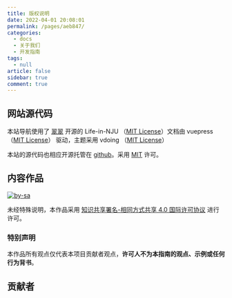 ```yaml
---
title: 版权说明
date: 2022-04-01 20:08:01
permalink: /pages/aeb847/
categories: 
  - docs
  - 关于我们
  - 开发指南
tags: 
  - null
article: false
sidebar: true
comment: true
---
```


## 网站源代码

本站导航使用了 [翠翠](https://github.com/idealclover) 开源的 Life-in-NJU （[MIT License](https://github.com/idealclover/Life-in-NJU/blob/master/LICENSE)）文档由 vuepress（[MIT License](https://github.com/vuejs/vuepress/blob/master/LICENSE)） 驱动，主题采用 vdoing （[MIT License](https://github.com/xugaoyi/vuepress-theme-vdoing/blob/master/LICENSE)）

本站的源代码也相应开源托管在 [github](https://github.com/lit-lug/LuoLi-Guide)。采用 [MIT](https://github.com/lit-lug/LuoLi-Guide/blob/main/LICENSE) 许可。

## 内容作品


[![by-sa](https://image.iluoli.ren/2022/04/17/10bce799b52af.svg)](https://creativecommons.org/licenses/by-sa/4.0/deed.zh)


未经特殊说明，本作品采用 [知识共享署名-相同方式共享 4.0 国际许可协议](https://creativecommons.org/licenses/by-sa/4.0/deed.zh) 进行许可。

### 特别声明

本作品所有观点仅代表本项目贡献者观点，**许可人不为本指南的观点、示例或任何行为背书**。

## 贡献者
